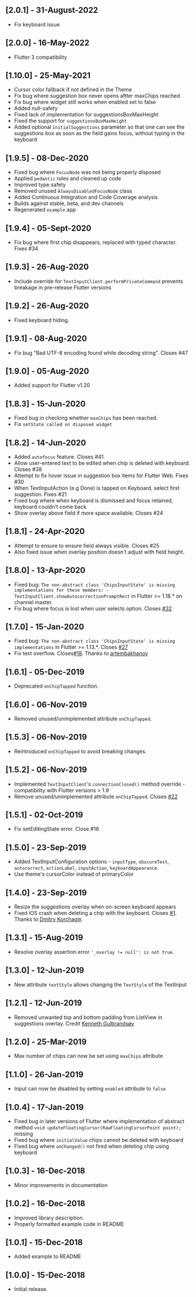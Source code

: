 ## [2.0.1] - 31-August-2022
* Fix keyboard issue

## [2.0.0] - 16-May-2022
* Flutter 3 compatibility 

## [1.10.0] - 25-May-2021
- Cursor color fallback if not defined in the Theme
- Fix bug where suggestion box never opens aftter maxChips reached
- Fix bug where widget still works when enabled set to false
- Added null-safety
- Fixed lack of implementation for suggestionsBoxMaxHeight
- Fixed the support for `suggestionsBoxMaxHeight`
- Added optional `initialSuggestions` parameter so that one can see the suggestions box as soon as the field gains focus, without typing in the keyboard

## [1.9.5] - 08-Dec-2020
- Fixed bug where `FocusNode` was not being properly disposed
- Applied `pedantic` rules and cleaned up code
- Improved type safety
- Removed unused `AlwaysDisabledFocusNode` class
- Added Continuous Integration and Code Coverage analysis
- Builds against stable, beta, and dev channels
- Regenerated `example` app

## [1.9.4] - 05-Sept-2020

- Fix bug where first chip disappears, replaced with typed character. Fixes #34

## [1.9.3] - 26-Aug-2020

- Include override for `TextInputClient.performPrivateCommand` prevents breakage in pre-release Flutter versions

## [1.9.2] - 26-Aug-2020

- Fixed keyboard hiding.

## [1.9.1] - 08-Aug-2020

- Fix bug "Bad UTF-8 encoding found while decoding string". Closes #47

## [1.9.0] - 05-Aug-2020

- Added support for Flutter v1.20

## [1.8.3] - 15-Jun-2020

- Fixed bug in checking whether `maxChips` has been reached.
- Fix `setState called on disposed widget`

## [1.8.2] - 14-Jun-2020

- Added `autofocus` feature. Closes #41
- Allow user-entered text to be edited when chip is deleted with keyboard. Closes #38
- Attempt to fix hover issue in suggestion box items for Flutter Web. Fixes #30
- When TextInputAction (e.g Done) is tapped on Keyboard, select first suggestion. Fixes #21
- Fixed bug where when keyboard is dismissed and focus retained, keyboard couldn't come back
- Show overlay above field if more space available. Closes #24

## [1.8.1] - 24-Apr-2020

- Attempt to ensure to ensure field always visible. Closes #25
- Also fixed issue when overlay position doesn't adjust with field height.

## [1.8.0] - 13-Apr-2020

- Fixed bug: `The non-abstract class 'ChipsInputState' is missing implementations for these members: - TextInputClient.showAutocorrectionPromptRect` in Flutter >= 1.18.\* on channel master.
- Fix bug where focus is lost when user selects option. Closes [#32](https://github.com/danvick/flutter_chips_input/issues/32)

## [1.7.0] - 15-Jan-2020

- Fixed bug: `The non-abstract class 'ChipsInputState' is missing implementations` in Flutter >= 1.13.\*. Closes [#27](https://github.com/danvick/flutter_chips_input/issues/27)
- Fix text overflow. Closes[#18](https://github.com/danvick/flutter_chips_input/issues/18). Thanks to [artembakhanov](https://github.com/artembakhanov)

## [1.6.1] - 05-Dec-2019

- Deprecated `onChipTapped` function.

## [1.6.0] - 06-Nov-2019

- Removed unused/unimplemented attribute `onChipTapped`.

## [1.5.3] - 06-Nov-2019

- Reintroduced `onChipTapped` to avoid breaking changes.

## [1.5.2] - 06-Nov-2019

- Implemented `TextInputClient`'s `connectionClosed()` method override - compatibility with Flutter versions > 1.9
- Remove unused/unimplemented attribute `onChipTapped`. Closes [#22](https://github.com/danvick/flutter_chips_input/issues/22)

## [1.5.1] - 02-Oct-2019

- Fix setEditingState error. Close #16

## [1.5.0] - 23-Sep-2019

- Added TextInputConfiguration options - `inputType`, `obscureText`, `autocorrect`, `actionLabel`, `inputAction`, `keyboardAppearance`.
- Use theme's cursorColor instead of primaryColor

## [1.4.0] - 23-Sep-2019

- Resize the suggestions overlay when on-screen keyboard appears
- Fixed iOS crash when deleting a chip with the keyboard. Closes [#1](https://github.com/danvick/flutter_chips_input/issues/1). Thanks to [Dmitry Korchagin](https://github.com/dgsc-fav)

## [1.3.1] - 15-Aug-2019

- Resolve overlay assertion error `'_overlay != null': is not true`.

## [1.3.0] - 12-Jun-2019

- New attribute `textStyle` allows changing the `TextStyle` of the TextInput

## [1.2.1] - 12-Jun-2019

- Removed unwanted top and bottom padding from ListView in suggestions overlay. Credit [Kenneth Gulbrandsøy](https://github.com/kengu)

## [1.2.0] - 25-Mar-2019

- Max number of chips can now be set using `maxChips` attribute

## [1.1.0] - 26-Jan-2019

- Input can now be disabled by setting `enabled` attribute to `false`

## [1.0.4] - 17-Jan-2019

- Fixed bug in later versions of Flutter where implementation of abstract method `void updateFloatingCursor(RawFloatingCursorPoint point);` missing
- Fixed bug where `initialValue` chips cannot be deleted with keyboard
- Fixed bug where `onChanged()` not fired when deleting chip using keyboard

## [1.0.3] - 16-Dec-2018

- Minor improvements in documentation

## [1.0.2] - 16-Dec-2018

- Improved library description.
- Properly formatted example code in README

## [1.0.1] - 15-Dec-2018

- Added example to README

## [1.0.0] - 15-Dec-2018

- Initial release.
